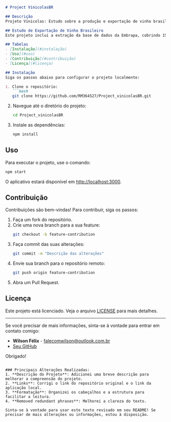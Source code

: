 ```markdown
# Project VinicolasBR

## Descrição
Projeto Vinicolas: Estudo sobre a produção e exportação de vinho brasileiro.

## Estudo de Exportação de Vinho Brasileiro
Este projeto inclui a extração da base de dados da Embrapa, cobrindo 15 anos de informações sobre a produção e exportação de vinho.

## Tabelas
- [Instalação](#instalação)
- [Uso](#uso)
- [Contribuição](#contribuição)
- [Licença](#licença)

## Instalação
Siga os passos abaixo para configurar o projeto localmente:

1. Clone o repositório:
   ```bash
   git clone https://github.com/RM364527/Project_vinicolasBR.git
   ```

2. Navegue até o diretório do projeto:
   ```bash
   cd Project_vinicolasBR
   ```

3. Instale as dependências:
   ```bash
   npm install
   ```

## Uso
Para executar o projeto, use o comando:
```bash
npm start
```
O aplicativo estará disponível em [http://localhost:3000](http://localhost:3000).

## Contribuição
Contribuições são bem-vindas! Para contribuir, siga os passos:

1. Faça um fork do repositório.
2. Crie uma nova branch para a sua feature:
   ```bash
   git checkout -b feature-contribution
   ```
3. Faça commit das suas alterações:
   ```bash
   git commit -m "Descrição das alterações"
   ```
4. Envie sua branch para o repositório remoto:
   ```bash
   git push origin feature-contribution
   ```
5. Abra um Pull Request.

## Licença
Este projeto está licenciado. Veja o arquivo [LICENSE](LICENSE) para mais detalhes.

---

Se você precisar de mais informações, sinta-se à vontade para entrar em contato comigo:

- **Wilson Félix** - [falecomwilson@outlook.com.br](mailto:falecomwilson@outlook.com.br)
- [Seu GitHub](https://github.com/RM364527)

Obrigado!
```

### Principais Alterações Realizadas:
1. **Descrição do Projeto**: Adicionei uma breve descrição para melhorar a compreensão do projeto.
2. **Links**: Corrigi o link do repositório original e o link da aplicação local.
3. **Formatação**: Organizei os cabeçalhos e a estrutura para facilitar a leitura.
4. **Removed redundant phrases**: Melhorei a clareza do texto.

Sinta-se à vontade para usar este texto revisado em seu README! Se precisar de mais alterações ou informações, estou à disposição.